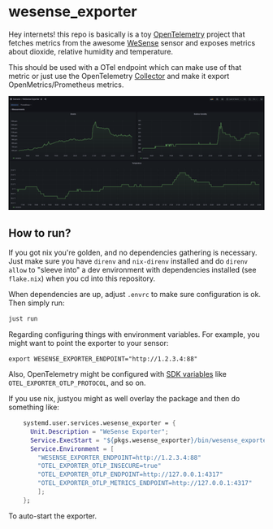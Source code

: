 # wesense_exporter

Hey internets! this repo is basically is a toy [OpenTelemetry] project that fetches metrics from the awesome [WeSense] sensor and exposes metrics about dioxide, relative humidity and temperature.

This should be used with a OTel endpoint which can make use of that metric or just use the OpenTelemetry [Collector] and make it export OpenMetrics/Prometheus metrics.

![Grafana Dashboard Example](misc/grafana.png)

## How to run?

If you got nix you're golden, and no dependencies gathering is necessary. Just make sure you have `direnv` and `nix-direnv` installed and do `direnv allow` to "sleeve into" a dev environment with dependencies installed (see `flake.nix`) when you cd into this repository.

When dependencies are up, adjust `.envrc` to make sure configuration is ok. Then simply run:

```bash
just run
```

Regarding configuring things with environment variables. For example, you might want to point the exporter to your sensor:

```
export WESENSE_EXPORTER_ENDPOINT="http://1.2.3.4:88"
```

Also, OpenTelemetry might be configured with [SDK variables](https://github.com/open-telemetry/opentelemetry-specification/blob/main/specification/protocol/exporter.md) like `OTEL_EXPORTER_OTLP_PROTOCOL`, and so on.

If you use nix, justyou might as well overlay the package and then do something like:

```nix
    systemd.user.services.wesense_exporter = {
      Unit.Description = "WeSense Exporter";
      Service.ExecStart = "${pkgs.wesense_exporter}/bin/wesense_exporter";
      Service.Environment = [
        "WESENSE_EXPORTER_ENDPOINT=http://1.2.3.4:88"
        "OTEL_EXPORTER_OTLP_INSECURE=true"
        "OTEL_EXPORTER_OTLP_ENDPOINT=http://127.0.0.1:4317"
        "OTEL_EXPORTER_OTLP_METRICS_ENDPOINT=http://127.0.0.1:4317"
        ];
    };
```

To auto-start the exporter.

[WeSense]: https://wesense.tech/
[OpenTelemetry]: https://opentelemetry.io/
[Collector]: https://opentelemetry.io/docs/collector/